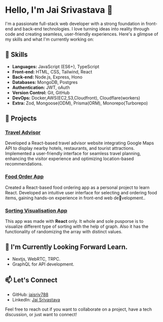 # Hello, I'm Jai Srivastava 👋

I'm a passionate full-stack web developer with a strong foundation in front-end and back-end technologies. I love turning ideas into reality through code and creating seamless, user-friendly experiences. Here's a glimpse of my skills and what I'm currently working on:

## 🔧 Skills

- **Languages:** JavaScript (ES6+), TypeScript
- **Front-end:** HTML, CSS, Tailwind, React
- **Back-end:** Node.js, Express, Hono
- **Databases:** MongoDB, Postgres
- **Authentication:** JWT, oAuth
- **Version Control:** Git, GitHub
- **DevOps:** Docker,AWS(EC2,S3,Cloudfront), Cloudflare(workers)
- **Extra:** Zod, Mongoose(ODM), Prisma(ORM), Monorepo(Turborepo)

## 🚀 Projects

### [Travel Advisor](https://github.com/jaisriv788/TravelAdvisor1)
Developed a React-based travel advisor website integrating Google Maps API to display nearby hotels,
restaurants, and tourist attractions. Implemented a user-friendly interface for seamless travel planning,
enhancing the visitor experience and optimizing location-based recommendations.

### [Food Order App](https://github.com/jaisriv788/foodorderapp)
Created a React-based food ordering app as a personal project to learn React. Developed an intuitive
user interface for selecting and ordering food items, gaining hands-on experience in front-end web development..

### [Sorting Visualisation App](https://github.com/jaisriv788/sorting)
This app was made with **React** only. It whole and sole pusporse is to visualize different type of sorting
with the help of graph. Also it has the functionality of randomizing the array with distinct values.

## 🌱 I'm Currently Looking Forward Learn.

- Nextjs, WebRTC, TRPC.
- GraphQL for API development.

## 📫 Let's Connect

- GitHub: [jaisriv788](https://github.com/jaisriv788)
- LinkedIn: [Jai Srivastava](https://www.linkedin.com/in/jai-srivastava-a4b174191/)

Feel free to reach out if you want to collaborate on a project, have a tech discussion, or just want to connect!
